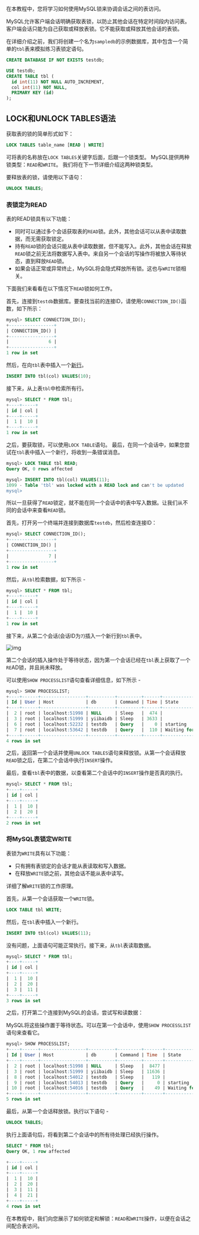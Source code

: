 在本教程中，您将学习如何使用MySQL锁来协调会话之间的表访问。

MySQL允许客户端会话明确获取表锁，以防止其他会话在特定时间段内访问表。客户端会话只能为自己获取或释放表锁。它不能获取或释放其他会话的表锁。

在详细介绍之前，我们将创建一个名为`sampledb`的示例数据库，其中包含一个简单的`tbl`表来模拟练习表锁定语句。

```sql
CREATE DATABASE IF NOT EXISTS testdb;

USE testdb;
CREATE TABLE tbl (
  id int(11) NOT NULL AUTO_INCREMENT,
  col int(11) NOT NULL,
  PRIMARY KEY (id)
);
```

## LOCK和UNLOCK TABLES语法

获取表的锁的简单形式如下：

```sql
LOCK TABLES table_name [READ | WRITE]
```

可将表的名称放在`LOCK TABLES`关键字后面，后跟一个锁类型。 MySQL提供两种锁类型：`READ`和`WRITE`。 我们将在下一节详细介绍这两种锁类型。

要释放表的锁，请使用以下语句：

```sql
UNLOCK TABLES;
```

### 表锁定为READ

表的READ锁具有以下功能：

- 同时可以通过多个会话获取表的`READ`锁。此外，其他会话可以从表中读取数据，而无需获取锁定。
- 持有`READ`锁的会话只能从表中读取数据，但不能写入。此外，其他会话在释放`READ`锁之前无法将数据写入表中。来自另一个会话的写操作将被放入等待状态，直到释放`READ`锁。
- 如果会话正常或异常终止，MySQL将会隐式释放所有锁。这也与`WRITE`锁相关。

下面我们来看看在以下情况下`READ`锁如何工作。

首先，连接到`testdb`数据库。要查找当前的连接ID，请使用`CONNECTION_ID()`函数，如下所示：

```sql
mysql> SELECT CONNECTION_ID();
+-----------------+
| CONNECTION_ID() |
+-----------------+
|               6 |
+-----------------+
1 row in set
```

然后，在向`tbl`表中插入一个[新行](http://www.yiibai.com/mysql/insert-statement.html)。

```sql
INSERT INTO tbl(col) VALUES(10);
```

接下来，从上表`tbl`中检索所有行。

```sql
mysql> SELECT * FROM tbl;
+----+-----+
| id | col |
+----+-----+
|  1 |  10 |
+----+-----+
1 row in set
```

之后，要获取锁，可以使用`LOCK TABLE`语句。
最后，在同一个会话中，如果您尝试在`tbl`表中插入一个新行，将收到一条错误消息。

```sql
mysql> LOCK TABLE tbl READ;
Query OK, 0 rows affected

mysql> INSERT INTO tbl(col) VALUES(11);
1099 - Table 'tbl' was locked with a READ lock and can't be updated
mysql>
```

所以一旦获得了`READ`锁定，就不能在同一个会话中的表中写入数据。让我们从不同的会话中来查看`READ`锁。

首先，打开另一个终端并连接到数据库`testdb`，然后检查连接ID：

```sql
mysql> SELECT CONNECTION_ID();
+-----------------+
| CONNECTION_ID() |
+-----------------+
|               7 |
+-----------------+
1 row in set
```

然后，从`tbl`检索数据，如下所示 -

```sql
mysql> SELECT * FROM tbl;
+----+-----+
| id | col |
+----+-----+
|  1 |  10 |
+----+-----+
1 row in set
```

接下来，从第二个会话(会话ID为`7`)插入一个新行到`tbl`表中。

![img](http://www.yiibai.com/uploads/images/201707/2107/862100707_50181.jpg)

第二个会话的插入操作处于等待状态，因为第一个会话已经在`tbl`表上获取了一个`RE`AD锁，并且尚未释放。

可以使用`SHOW PROCESSLIST`语句查看详细信息，如下所示 -

```sql
mysql> SHOW PROCESSLIST;
+----+------+-----------------+----------+---------+------+---------------------------------+---------------------------------+
| Id | User | Host            | db       | Command | Time | State                           | Info                            |
+----+------+-----------------+----------+---------+------+---------------------------------+---------------------------------+
|  2 | root | localhost:51998 | NULL     | Sleep   |  474 |                                 | NULL                            |
|  3 | root | localhost:51999 | yiibaidb | Sleep   | 3633 |                                 | NULL                            |
|  6 | root | localhost:52232 | testdb   | Query   |    0 | starting                        | SHOW PROCESSLIST                |
|  7 | root | localhost:53642 | testdb   | Query   |  110 | Waiting for table metadata lock | INSERT INTO tbl(col) VALUES(20) |
+----+------+-----------------+----------+---------+------+---------------------------------+---------------------------------+
4 rows in set
```

之后，返回第一个会话并使用`UNLOCK TABLES`语句来释放锁。从第一个会话释放`READ`锁之后，在第二个会话中执行`INSERT`操作。

最后，查看`tbl`表中的数据，以查看第二个会话中的`INSERT`操作是否真的执行。

```sql
mysql> SELECT * FROM tbl;
+----+-----+
| id | col |
+----+-----+
|  1 |  10 |
|  2 |  20 |
+----+-----+
2 rows in set
```

### 将MySQL表锁定WRITE

表锁为`WRITE`具有以下功能：

- 只有拥有表锁定的会话才能从表读取和写入数据。
- 在释放`WRITE`锁之前，其他会话不能从表中读写。

详细了解`WRITE`锁的工作原理。

首先，从第一个会话获取一个`WRITE`锁。

```sql
LOCK TABLE tbl WRITE;
```

然后，在`tbl`表中插入一个新行。

```sql
INSERT INTO tbl(col) VALUES(11);
```

没有问题，上面语句可能正常执行。接下来，从`tbl`表读取数据。

```sql
mysql> SELECT * FROM tbl;
+----+-----+
| id | col |
+----+-----+
|  1 |  10 |
|  2 |  20 |
|  3 |  11 |
+----+-----+
3 rows in set
```

之后，打开第二个连接到MySQL的会话，尝试写和读数据：

MySQL将这些操作置于等待状态。可以在第一个会话中，使用`SHOW PROCESSLIST`语句来查看它。

```sql
mysql> SHOW PROCESSLIST;
+----+------+-----------------+----------+---------+-------+---------------------------------+---------------------------------+
| Id | User | Host            | db       | Command | Time  | State                           | Info                            |
+----+------+-----------------+----------+---------+-------+---------------------------------+---------------------------------+
|  2 | root | localhost:51998 | NULL     | Sleep   |  8477 |                                 | NULL                            |
|  3 | root | localhost:51999 | yiibaidb | Sleep   | 11636 |                                 | NULL                            |
|  8 | root | localhost:54012 | testdb   | Sleep   |   119 |                                 | NULL                            |
|  9 | root | localhost:54013 | testdb   | Query   |     0 | starting                        | SHOW PROCESSLIST                |
| 10 | root | localhost:54016 | testdb   | Query   |    49 | Waiting for table metadata lock | INSERT INTO tbl(col) VALUES(21) |
+----+------+-----------------+----------+---------+-------+---------------------------------+---------------------------------+
5 rows in set
```

最后，从第一个会话释放锁。执行以下语句 -

```sql
UNLOCK TABLES;
```

执行上面语句后，将看到第二个会话中的所有待处理已经执行操作。

```sql
SELECT * FROM tbl;
Query OK, 1 row affected

+----+-----+
| id | col |
+----+-----+
|  1 |  10 |
|  2 |  20 |
|  3 |  11 |
|  4 |  21 |
+----+-----+
4 rows in set
```

在本教程中，我们向您展示了如何锁定和解锁：`READ`和`WRITE`操作，以便在会话之间配合表访问。